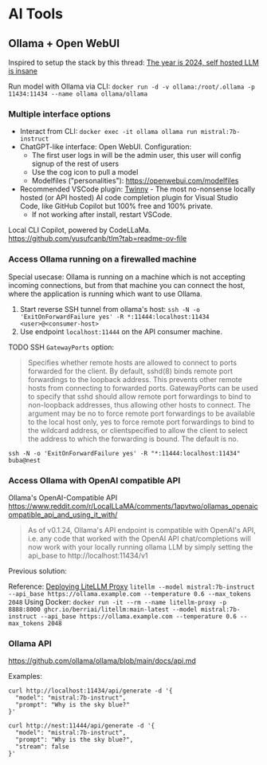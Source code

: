 # AI Tools

## Ollama + Open WebUI

Inspired to setup the stack by this thread: [The year is 2024, self hosted LLM is insane](https://www.reddit.com/r/selfhosted/comments/1b2of7h/the_year_is_2024_self_hosted_llm_is_insane/)

Run model with Ollama via CLI: `docker run -d -v ollama:/root/.ollama -p 11434:11434 --name ollama ollama/ollama`

### Multiple interface options

- Interact from CLI: `docker exec -it ollama ollama run mistral:7b-instruct`
- ChatGPT-like interface: Open WebUI. Configuration:
  - The first user logs in will be the admin user, this user will config signup of the rest of users
  - Use the cog icon to pull a model
  - Modelfiles ("personalities"): https://openwebui.com/modelfiles
- Recommended VSCode plugin: [Twinny](https://github.com/rjmacarthy/twinny) - The most no-nonsense locally hosted (or API hosted) AI code completion plugin for Visual Studio Code, like GitHub Copilot but 100% free and 100% private.
  - If not working after install, restart VSCode.

Local CLI Copilot, powered by CodeLLaMa.
https://github.com/yusufcanb/tlm?tab=readme-ov-file

### Access Ollama running on a firewalled machine

Special usecase: Ollama is running on a machine which is not accepting incoming connections, but from that machine you can connect the host, where the application is running which want to use Ollama.
1. Start reverse SSH tunnel from ollama's host: `ssh -N -o 'ExitOnForwardFailure yes' -R *:11444:localhost:11434 <user>@<consumer-host>`
2. Use endpoint `localhost:11444` on the API consumer machine.

TODO SSH `GatewayPorts` option:
> Specifies whether remote hosts are allowed to connect to ports forwarded for the client.  By default, sshd(8) binds remote port forwardings to the loopback address.  This prevents other remote hosts from connecting to forwarded ports.
> GatewayPorts can be used to specify that sshd should allow remote port forwardings to bind to non-loopback addresses, thus allowing other hosts to connect.
> The argument may be no to force remote port forwardings to be available to the local host only, yes to force remote port forwardings to bind to the wildcard address, or clientspecified to allow the client to select the address to which the forwarding is bound.
> The default is no.

`ssh -N -o 'ExitOnForwardFailure yes' -R "*:11444:localhost:11434" buba@nest`

### Access Ollama with OpenAI compatible API

Ollama's OpenAI-Compatible API
https://www.reddit.com/r/LocalLLaMA/comments/1apvtwo/ollamas_openaicompatible_api_and_using_it_with/

> As of v0.1.24, Ollama's API endpoint is compatible with OpenAI's API, i.e. any code that worked with the OpenAI API chat/completions will now work with your locally running ollama LLM by simply setting the api_base to http://localhost:11434/v1

Previous solution:

Reference: [Deploying LiteLLM Proxy](https://litellm.vercel.app/docs/proxy/deploy)
`litellm --model mistral:7b-instruct --api_base https://ollama.example.com --temperature 0.6 --max_tokens 2048`
Using Docker:
`docker run -it --rm --name litellm-proxy -p 8888:8000 ghcr.io/berriai/litellm:main-latest --model mistral:7b-instruct --api_base https://ollama.example.com --temperature 0.6 --max_tokens 2048`

### Ollama API

https://github.com/ollama/ollama/blob/main/docs/api.md

Examples:

```shell
curl http://localhost:11434/api/generate -d '{
  "model": "mistral:7b-instruct",
  "prompt": "Why is the sky blue?"
}'
```

```shell
curl http://nest:11444/api/generate -d '{
  "model": "mistral:7b-instruct",
  "prompt": "Why is the sky blue?",
  "stream": false
}'
```

